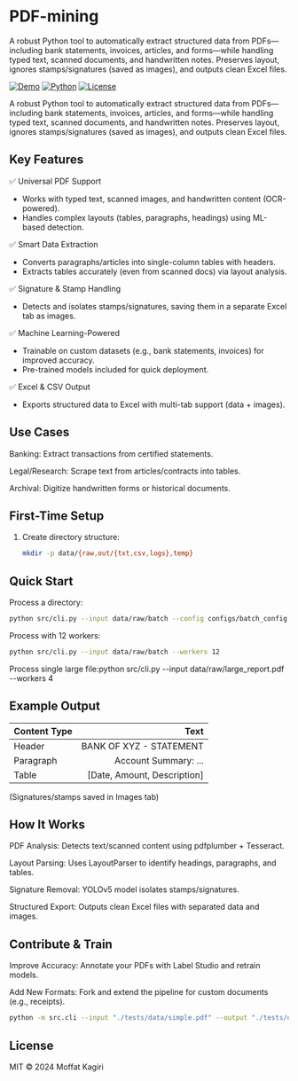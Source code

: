 # PDF-mining

A robust Python tool to automatically extract structured data from PDFs—including bank statements, invoices, articles, and forms—while handling typed text, scanned documents, and handwritten notes. Preserves layout, ignores stamps/signatures (saved as images), and outputs clean Excel files.

[![Demo](https://img.shields.io/badge/Demo-Try%20It%20Out-blue)](https://github.com/MoffatKagiri/pdf-mining)
[![Python](https://img.shields.io/badge/Python-3.8%2B-brightgreen)](https://www.python.org/)
[![License](https://img.shields.io/badge/License-MIT-orange)](%23license)

A robust Python tool to automatically extract structured data from PDFs—including bank statements, invoices, articles, and forms—while handling typed text, scanned documents, and handwritten notes. Preserves layout, ignores stamps/signatures (saved as images), and outputs clean Excel files.

## Key Features

✅ Universal PDF Support

- Works with typed text, scanned images, and handwritten content (OCR-powered).
- Handles complex layouts (tables, paragraphs, headings) using ML-based detection.

✅ Smart Data Extraction

- Converts paragraphs/articles into single-column tables with headers.
- Extracts tables accurately (even from scanned docs) via layout analysis.

✅ Signature & Stamp Handling

- Detects and isolates stamps/signatures, saving them in a separate Excel tab as images.

✅ Machine Learning-Powered

- Trainable on custom datasets (e.g., bank statements, invoices) for improved accuracy.
- Pre-trained models included for quick deployment.

✅ Excel & CSV Output

- Exports structured data to Excel with multi-tab support (data + images).

## Use Cases

Banking: Extract transactions from certified statements.

Legal/Research: Scrape text from articles/contracts into tables.

Archival: Digitize handwritten forms or historical documents.

## First-Time Setup

1. Create directory structure:

   ```bash
   mkdir -p data/{raw,out/{txt,csv,logs},temp}
   ```

## Quick Start

Process a directory:

```bash
python src/cli.py --input data/raw/batch --config configs/batch_config.yaml
```

Process with 12 workers:

```bash
python src/cli.py --input data/raw/batch --workers 12
```

Process single large file:python src/cli.py --input data/raw/large_report.pdf --workers 4

## Example Output

| Content Type |                        Text |
| :----------- | --------------------------: |
| Header       |     BANK OF XYZ - STATEMENT |
| Paragraph    |        Account Summary: ... |
| Table        | [Date, Amount, Description] |

(Signatures/stamps saved in Images tab)

## How It Works

PDF Analysis: Detects text/scanned content using pdfplumber + Tesseract.

Layout Parsing: Uses LayoutParser to identify headings, paragraphs, and tables.

Signature Removal: YOLOv5 model isolates stamps/signatures.

Structured Export: Outputs clean Excel files with separated data and images.

## Contribute & Train

Improve Accuracy: Annotate your PDFs with Label Studio and retrain models.

Add New Formats: Fork and extend the pipeline for custom documents (e.g., receipts).

```bash
python -m src.cli --input "./tests/data/simple.pdf" --output "./tests/out"
```

## License

MIT © 2024 Moffat Kagiri
